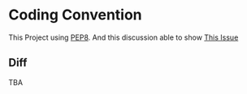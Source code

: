 # Coding Convention
This Project using [PEP8](https://www.python.org/dev/peps/pep-0008). And this discussion able to show [This Issue](https://github.com/Las-Wonho/FirstWebDevelop/issues/3)

## Diff
TBA